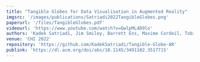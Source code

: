```yaml
---
title: "Tangible Globes for Data Visualisation in Augmented Reality"
imgsrc: '/images/publications/Satriadi2022TangibleGlobes.png'
paperurl: '/files/TangibleGlobes.pdf'
videourl: 'https://www.youtube.com/watch?v=QwlpML4D9lo'
authors: 'Kadek Satriadi, Jim Smiley, Barrett Ens, Maxime Cordeil, Tobias Czauderna, Benjamin Lee, Ying Yang, Tim Dwyer, Bernhard Jenny'
venue: 'CHI 2022'
repository: 'https://github.com/KadekSatriadi/Tangible-Globe-AR'
publink: 'https://dl.acm.org/doi/abs/10.1145/3491102.3517715'
---
```


